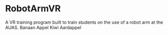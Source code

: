 # RobotArmVR
A VR training program built to train students on the use of a robot arm at the AUAS.
Banaan
Appel
Kiwi
Aardappel
